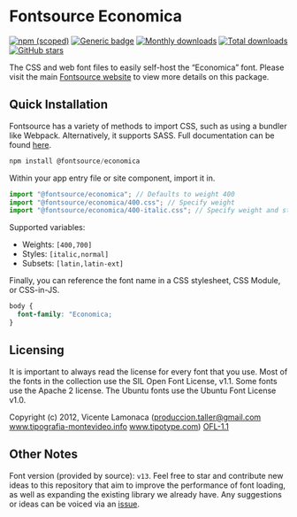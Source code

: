 # Fontsource Economica

[![npm (scoped)](https://img.shields.io/npm/v/@fontsource/economica?color=brightgreen)](https://www.npmjs.com/package/@fontsource/economica) [![Generic badge](https://img.shields.io/badge/fontsource-passing-brightgreen)](https://github.com/fontsource/fontsource) [![Monthly downloads](https://badgen.net/npm/dm/@fontsource/economica)](https://github.com/fontsource/fontsource) [![Total downloads](https://badgen.net/npm/dt/@fontsource/economica)](https://github.com/fontsource/fontsource) [![GitHub stars](https://img.shields.io/github/stars/fontsource/fontsource.svg?style=social&label=Star)](https://github.com/fontsource/fontsource/stargazers)

The CSS and web font files to easily self-host the “Economica” font. Please visit the main [Fontsource website](https://fontsource.org/fonts/economica) to view more details on this package.

## Quick Installation

Fontsource has a variety of methods to import CSS, such as using a bundler like Webpack. Alternatively, it supports SASS. Full documentation can be found [here](https://beta.fontsource.org/docs/getting-started/introduction).

```javascript
npm install @fontsource/economica
```

Within your app entry file or site component, import it in.

```javascript
import "@fontsource/economica"; // Defaults to weight 400
import "@fontsource/economica/400.css"; // Specify weight
import "@fontsource/economica/400-italic.css"; // Specify weight and style

```

Supported variables:
- Weights: `[400,700]`
- Styles: `[italic,normal]`
- Subsets: `[latin,latin-ext]`

Finally, you can reference the font name in a CSS stylesheet, CSS Module, or CSS-in-JS.

```css
body {
  font-family: "Economica;
}
```

## Licensing
It is important to always read the license for every font that you use.
Most of the fonts in the collection use the SIL Open Font License, v1.1. Some fonts use the Apache 2 license. The Ubuntu fonts use the Ubuntu Font License v1.0.

Copyright (c) 2012, Vicente Lamonaca (produccion.taller@gmail.com www.tipografia-montevideo.info www.tipotype.com)
[OFL-1.1](http://scripts.sil.org/OFL)

## Other Notes
Font version (provided by source): `v13`.
Feel free to star and contribute new ideas to this repository that aim to improve the performance of font loading, as well as expanding the existing library we already have. Any suggestions or ideas can be voiced via an [issue](https://github.com/fontsource/fontsource/issues).